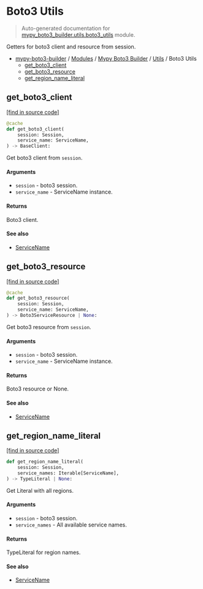 # Boto3 Utils

> Auto-generated documentation for [mypy_boto3_builder.utils.boto3_utils](https://github.com/vemel/mypy_boto3_builder/blob/master/mypy_boto3_builder/utils/boto3_utils.py) module.

Getters for boto3 client and resource from session.

- [mypy-boto3-builder](../../README.md#mypy_boto3_builder) / [Modules](../../MODULES.md#mypy-boto3-builder-modules) / [Mypy Boto3 Builder](../index.md#mypy-boto3-builder) / [Utils](index.md#utils) / Boto3 Utils
    - [get_boto3_client](#get_boto3_client)
    - [get_boto3_resource](#get_boto3_resource)
    - [get_region_name_literal](#get_region_name_literal)

## get_boto3_client

[[find in source code]](https://github.com/vemel/mypy_boto3_builder/blob/master/mypy_boto3_builder/utils/boto3_utils.py#L16)

```python
@cache
def get_boto3_client(
    session: Session,
    service_name: ServiceName,
) -> BaseClient:
```

Get boto3 client from `session`.

#### Arguments

- `session` - boto3 session.
- `service_name` - ServiceName instance.

#### Returns

Boto3 client.

#### See also

- [ServiceName](../service_name.md#servicename)

## get_boto3_resource

[[find in source code]](https://github.com/vemel/mypy_boto3_builder/blob/master/mypy_boto3_builder/utils/boto3_utils.py#L31)

```python
@cache
def get_boto3_resource(
    session: Session,
    service_name: ServiceName,
) -> Boto3ServiceResource | None:
```

Get boto3 resource from `session`.

#### Arguments

- `session` - boto3 session.
- `service_name` - ServiceName instance.

#### Returns

Boto3 resource or None.

#### See also

- [ServiceName](../service_name.md#servicename)

## get_region_name_literal

[[find in source code]](https://github.com/vemel/mypy_boto3_builder/blob/master/mypy_boto3_builder/utils/boto3_utils.py#L49)

```python
def get_region_name_literal(
    session: Session,
    service_names: Iterable[ServiceName],
) -> TypeLiteral | None:
```

Get Literal with all regions.

#### Arguments

- `session` - boto3 session.
- `service_names` - All available service names.

#### Returns

TypeLiteral for region names.

#### See also

- [ServiceName](../service_name.md#servicename)
